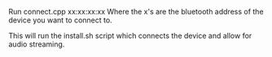 Run connect.cpp xx:xx:xx:xx 
Where the x's are the bluetooth address of the device you want to connect to.

This will run the install.sh script which connects the device and allow for audio streaming.